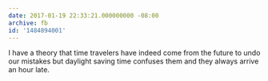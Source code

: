 ```yaml
---
date: 2017-01-19 22:33:21.000000000 -08:00
archive: fb
id: '1484894001'
---
```


I have a theory that time travelers have indeed come from the future to undo our mistakes but daylight saving time confuses them and they always arrive an hour late.
